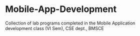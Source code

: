 # Mobile-App-Development
Collection of lab programs completed in the Mobile Application development class (VI Sem), CSE dept.,  BMSCE
